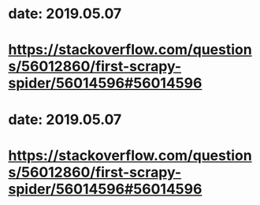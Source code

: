 # date: 2019.05.07
# https://stackoverflow.com/questions/56012860/first-scrapy-spider/56014596#56014596
# date: 2019.05.07
# https://stackoverflow.com/questions/56012860/first-scrapy-spider/56014596#56014596
